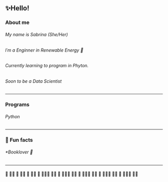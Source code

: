 ## ✨Hello!
### About me

###### My name is Sabrina (She/Her)
###### I´m a Enginner in Renewable Energy 🌱 
###### Currently learning to program in Phyton.
###### Soon to be a Data Scientist
---
### Programs
###### Python

---
### :blossom: Fun facts
###### *Booklover :book:
###### 

---
#### :cherry_blossom: :tulip::sunflower: :hibiscus: :rose::blossom: :cherry_blossom: :tulip::sunflower: :hibiscus: :rose::blossom::cherry_blossom: :tulip::sunflower: :hibiscus: :rose::blossom::cherry_blossom: :tulip::sunflower: :hibiscus: :rose::blossom::cherry_blossom: :tulip::sunflower: :hibiscus: :rose::blossom::cherry_blossom: :tulip::sunflower: :hibiscus: :rose::blossom::cherry_blossom: :tulip::sunflower: 






<!--
**SABRIS13/SABRIS13** is a ✨ _special_ ✨ repository because its `README.md` (this file) appears on your GitHub profile.

Here are some ideas to get you started:

- 🔭 I’m currently working on ...
- 🌱 I’m currently learning ...
- 👯 I’m looking to collaborate on ...
- 🤔 I’m looking for help with ...
- 💬 Ask me about ...
- 📫 How to reach me: ...
- 😄 Pronouns: ...
- ⚡ Fun fact: ...
-->
